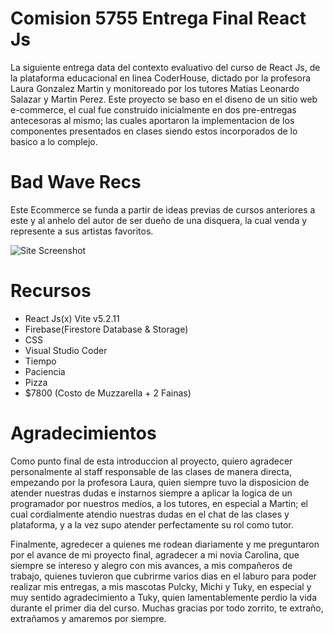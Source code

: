 
# Comision 5755 Entrega Final React Js 

La siguiente entrega data del contexto evaluativo del curso de React Js, de la plataforma educacional en linea CoderHouse, dictado por la profesora Laura Gonzalez Martin y monitoreado por los tutores Matias Leonardo Salazar y Martin Perez. Este proyecto se baso en el diseno de un sitio web e-commerce, el cual fue construido inicialmente en dos pre-entregas antecesoras al mismo; las cuales aportaron la implementacion de los componentes presentados en clases siendo estos incorporados de lo basico a lo complejo.

# Bad Wave Recs

Este Ecommerce se funda a partir de ideas previas de cursos anteriores a este y al anhelo del autor de ser dueño de una disquera, la cual venda y represente a sus artistas favoritos. 

![Site Screenshot](https://firebasestorage.googleapis.com/v0/b/ecommerce-reactjs-57755-8c122.appspot.com/o/screen.jpg?alt=media&token=21d4f0a7-f67b-4d3f-9398-d98c6e6ed69c)


# Recursos

- React Js(x) Vite v5.2.11
- Firebase(Firestore Database & Storage)
- CSS 
- Visual Studio Coder
- Tiempo 
- Paciencia
- Pizza 
- $7800 (Costo de Muzzarella + 2 Fainas)

# Agradecimientos

Como punto final de esta introduccion al proyecto, quiero agradecer personalmente al staff responsable de las clases de manera directa, empezando por la profesora Laura, quien siempre tuvo la disposicion de atender nuestras dudas e instarnos siempre a aplicar la logica de un programador por nuestros medios, a los tutores, en especial a Martin; el cual cordialmente atendio nuestras dudas en el chat de las clases y plataforma, y a la vez supo atender perfectamente su rol como tutor.

Finalmente, agredecer a quienes me rodean diariamente y me preguntaron por el avance de mi proyecto final, agradecer a mi novia Carolina, que siempre se intereso y alegro con mis avances, a mis compañeros de trabajo, quienes tuvieron que cubrirme varios dias en el laburo para poder realizar mis entregas, a mis mascotas Pulcky, Michi y Tuky, en especial y muy sentido agradecimiento a Tuky, quien lamentablemente perdio la vida durante el primer dia del curso. Muchas gracias por todo zorrito, te extraño, extrañamos y amaremos por siempre.


